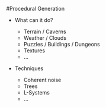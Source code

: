 #Procedural Generation

* What can it do?
	* Terrain / Caverns
	* Weather / Clouds
	* Puzzles / Buildings / Dungeons
	* Textures
	* ...

* Techniques
	* Coherent noise
	* Trees
	* L-Systems
	* ...